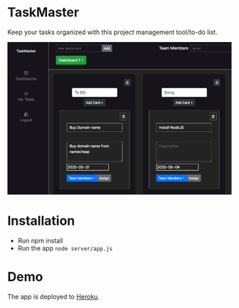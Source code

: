 # TaskMaster
Keep your tasks organized with this project management tool/to-do list.

![Taskmaster](/public/img/taskmaster.png)

# Installation
- Run npm install
- Run the app  ```node server/app.js```

# Demo
The app is deployed to [Heroku](https://taskmaster0.herokuapp.com/).